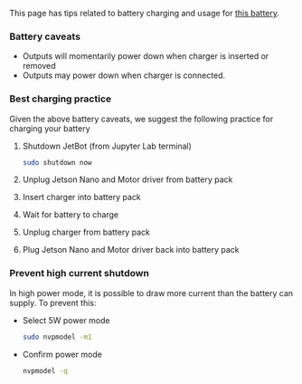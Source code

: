 This page has tips related to battery charging and usage for [this battery](https://amzn.to/2WRcIUe).

### Battery caveats

* Outputs will momentarily power down when charger is inserted or removed
* Outputs may power down when charger is connected.

### Best charging practice
Given the above battery caveats, we suggest the following practice for charging your battery

1. Shutdown JetBot (from Jupyter Lab terminal)

    ```bash
    sudo shutdown now
    ```
2. Unplug Jetson Nano and Motor driver from battery pack
3. Insert charger into battery pack
4. Wait for battery to charge
5. Unplug charger from battery pack
6. Plug Jetson Nano and Motor driver back into battery pack

### Prevent high current shutdown

In high power mode, it is possible to draw more current than the battery can supply.  To prevent this:

* Select 5W power mode 
    ```bash
    sudo nvpmodel -m1
    ```
* Confirm power mode
    ```bash
    nvpmodel -q
    ```